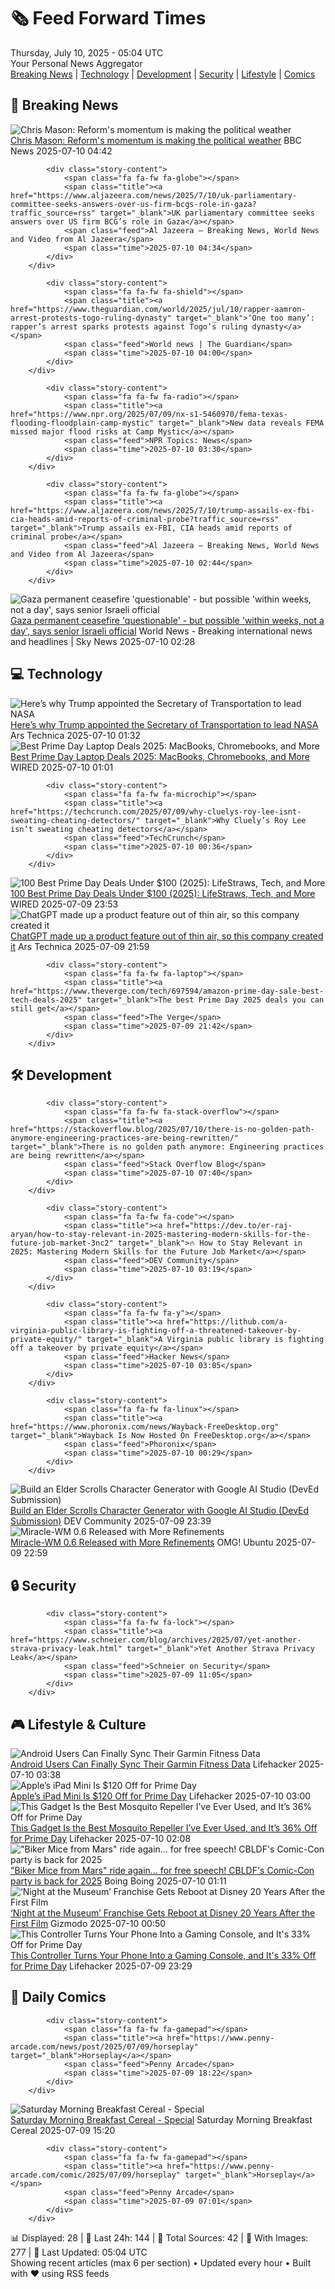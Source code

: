 <!-- Processing 54 RSS feeds at 2025-07-10 05:03:49 UTC -->
<!-- Processing: Saturday Morning Breakfast Cereal -->
<!-- Processing: Dilbert -->
<!-- Processing: Girl Genius -->
<!-- Processing: Dinosaur Comics -->
<!-- Processing: CNN Breaking News -->
<!-- Processing: BBC World News -->
<!-- Processing: BBC Breaking News -->
<!-- Processing: Al Jazeera Breaking News -->
<!-- Processing: CBC News -->
<!-- Error processing https://rss.cbc.ca/lineup/topstories.xml: The read operation timed out -->
<!-- Processing: The Verge -->
<!-- Processing: O'Reilly Radar -->
<!-- Processing: Hacker News -->
<!-- Processing: StackOverflow Blog -->
<!-- Processing: Phoronix Linux News -->
<!-- Processing: OMG! Ubuntu -->
<!-- Processing: Ubuntu Blog -->
<!-- Processing: GitLab Blog -->
<!-- Processing: DZone -->
<!-- Processing: Martin Fowler -->
<!-- Processing: Kotaku -->
<!-- Processing: Boing Boing -->
<!-- Processing: Krebs on Security -->
<!-- Generated 4 new posts out of 22 feeds processed -->
<div class="newspaper-header">
    <h1 class="newspaper-title">🗞️ Feed Forward Times</h1>
    <div class="newspaper-date">Thursday, July 10, 2025 - 05:04 UTC</div>
    <div class="newspaper-subtitle">Your Personal News Aggregator</div>
</div>

<div class="newspaper-nav">
    <a href="#breaking">Breaking News</a> |
    <a href="#tech">Technology</a> |
    <a href="#dev">Development</a> |
    <a href="#security">Security</a> |
    <a href="#lifestyle">Lifestyle</a> |
    <a href="#webcomics">Comics</a>
</div>

<div class="news-section breaking-news" id="breaking">
<h2 class="section-header">🚨 Breaking News</h2>
<div class="stories-container">
<div class="story">
            <img src="https://ichef.bbci.co.uk/ace/standard/240/cpsprodpb/209d/live/1644eab0-5d1f-11f0-960d-e9f1088a89fe.jpg" alt="Chris Mason: Reform&#x27;s momentum is making the political weather" class="story-image" loading="lazy" onerror="this.style.display='none'">
            <div class="story-content">
                <span class="fa fa-fw fa-flag"></span>
                <span class="title"><a href="https://www.bbc.com/news/articles/c1e0vq4gxeno" target="_blank">Chris Mason: Reform&#x27;s momentum is making the political weather</a></span>
                <span class="feed">BBC News</span>
                <span class="time">2025-07-10 04:42</span>
            </div>
        </div>
<div class="story">
            
            <div class="story-content">
                <span class="fa fa-fw fa-globe"></span>
                <span class="title"><a href="https://www.aljazeera.com/news/2025/7/10/uk-parliamentary-committee-seeks-answers-over-us-firm-bcgs-role-in-gaza?traffic_source=rss" target="_blank">UK parliamentary committee seeks answers over US firm BCG’s role in Gaza</a></span>
                <span class="feed">Al Jazeera – Breaking News, World News and Video from Al Jazeera</span>
                <span class="time">2025-07-10 04:34</span>
            </div>
        </div>
<div class="story">
            
            <div class="story-content">
                <span class="fa fa-fw fa-shield"></span>
                <span class="title"><a href="https://www.theguardian.com/world/2025/jul/10/rapper-aamron-arrest-protests-togo-ruling-dynasty" target="_blank">‘One too many’: rapper’s arrest sparks protests against Togo’s ruling dynasty</a></span>
                <span class="feed">World news | The Guardian</span>
                <span class="time">2025-07-10 04:00</span>
            </div>
        </div>
<div class="story">
            
            <div class="story-content">
                <span class="fa fa-fw fa-radio"></span>
                <span class="title"><a href="https://www.npr.org/2025/07/09/nx-s1-5460970/fema-texas-flooding-floodplain-camp-mystic" target="_blank">New data reveals FEMA missed major flood risks at Camp Mystic</a></span>
                <span class="feed">NPR Topics: News</span>
                <span class="time">2025-07-10 03:30</span>
            </div>
        </div>
<div class="story">
            
            <div class="story-content">
                <span class="fa fa-fw fa-globe"></span>
                <span class="title"><a href="https://www.aljazeera.com/news/2025/7/10/trump-assails-ex-fbi-cia-heads-amid-reports-of-criminal-probe?traffic_source=rss" target="_blank">Trump assails ex-FBI, CIA heads amid reports of criminal probe</a></span>
                <span class="feed">Al Jazeera – Breaking News, World News and Video from Al Jazeera</span>
                <span class="time">2025-07-10 02:44</span>
            </div>
        </div>
<div class="story">
            <img src="https://e3.365dm.com/25/07/1920x1080/skynews-smoke-gaza-khan-younis_6960948.jpg?20250709131121" alt="Gaza permanent ceasefire &#x27;questionable&#x27; - but possible &#x27;within weeks, not a day&#x27;, says senior Israeli official" class="story-image" loading="lazy" onerror="this.style.display='none'">
            <div class="story-content">
                <span class="fa fa-fw fa-satellite"></span>
                <span class="title"><a href="https://news.sky.com/story/gaza-permanent-ceasefire-questionable-but-possible-within-weeks-not-a-day-says-senior-israeli-official-13394795" target="_blank">Gaza permanent ceasefire &#x27;questionable&#x27; - but possible &#x27;within weeks, not a day&#x27;, says senior Israeli official</a></span>
                <span class="feed">World News - Breaking international news and headlines | Sky News</span>
                <span class="time">2025-07-10 02:28</span>
            </div>
        </div>
</div>
</div>
<div class="news-section tech-news" id="tech">
<h2 class="section-header">💻 Technology</h2>
<div class="stories-container">
<div class="story">
            <img src="https://cdn.arstechnica.net/wp-content/uploads/2025/07/GettyImages-2223538388-500x500.jpg" alt="Here’s why Trump appointed the Secretary of Transportation to lead NASA" class="story-image" loading="lazy" onerror="this.style.display='none'">
            <div class="story-content">
                <span class="fa fa-fw fa-cog"></span>
                <span class="title"><a href="https://arstechnica.com/space/2025/07/nasa-has-a-new-interim-administrator-the-secretary-of-transportation/" target="_blank">Here’s why Trump appointed the Secretary of Transportation to lead NASA</a></span>
                <span class="feed">Ars Technica</span>
                <span class="time">2025-07-10 01:32</span>
            </div>
        </div>
<div class="story">
            <img src="https://media.wired.com/photos/686c00655a75e253c609987c/master/pass/7.jpg" alt="Best Prime Day Laptop Deals 2025: MacBooks, Chromebooks, and More" class="story-image" loading="lazy" onerror="this.style.display='none'">
            <div class="story-content">
                <span class="fa fa-fw fa-bolt"></span>
                <span class="title"><a href="https://www.wired.com/story/best-prime-day-laptop-deals-2025-1/" target="_blank">Best Prime Day Laptop Deals 2025: MacBooks, Chromebooks, and More</a></span>
                <span class="feed">WIRED</span>
                <span class="time">2025-07-10 01:01</span>
            </div>
        </div>
<div class="story">
            
            <div class="story-content">
                <span class="fa fa-fw fa-microchip"></span>
                <span class="title"><a href="https://techcrunch.com/2025/07/09/why-cluelys-roy-lee-isnt-sweating-cheating-detectors/" target="_blank">Why Cluely’s Roy Lee isn’t sweating cheating detectors</a></span>
                <span class="feed">TechCrunch</span>
                <span class="time">2025-07-10 00:36</span>
            </div>
        </div>
<div class="story">
            <img src="https://media.wired.com/photos/686d391f5ef949b21811ea04/master/pass/videoframe_3815.png" alt="100 Best Prime Day Deals Under $100 (2025): LifeStraws, Tech, and More" class="story-image" loading="lazy" onerror="this.style.display='none'">
            <div class="story-content">
                <span class="fa fa-fw fa-bolt"></span>
                <span class="title"><a href="https://www.wired.com/story/prime-day-under-100-july-2025-1/" target="_blank">100 Best Prime Day Deals Under $100 (2025): LifeStraws, Tech, and More</a></span>
                <span class="feed">WIRED</span>
                <span class="time">2025-07-09 23:53</span>
            </div>
        </div>
<div class="story">
            <img src="https://cdn.arstechnica.net/wp-content/uploads/2025/07/surprise_music_2-500x500.jpg" alt="ChatGPT made up a product feature out of thin air, so this company created it" class="story-image" loading="lazy" onerror="this.style.display='none'">
            <div class="story-content">
                <span class="fa fa-fw fa-cog"></span>
                <span class="title"><a href="https://arstechnica.com/ai/2025/07/chatgpt-made-up-a-product-feature-out-of-thin-air-so-this-company-created-it/" target="_blank">ChatGPT made up a product feature out of thin air, so this company created it</a></span>
                <span class="feed">Ars Technica</span>
                <span class="time">2025-07-09 21:59</span>
            </div>
        </div>
<div class="story">
            
            <div class="story-content">
                <span class="fa fa-fw fa-laptop"></span>
                <span class="title"><a href="https://www.theverge.com/tech/697594/amazon-prime-day-sale-best-tech-deals-2025" target="_blank">The best Prime Day 2025 deals you can still get</a></span>
                <span class="feed">The Verge</span>
                <span class="time">2025-07-09 21:42</span>
            </div>
        </div>
</div>
</div>
<div class="news-section dev-news" id="dev">
<h2 class="section-header">🛠️ Development</h2>
<div class="stories-container">
<div class="story">
            
            <div class="story-content">
                <span class="fa fa-fw fa-stack-overflow"></span>
                <span class="title"><a href="https://stackoverflow.blog/2025/07/10/there-is-no-golden-path-anymore-engineering-practices-are-being-rewritten/" target="_blank">There is no golden path anymore: Engineering practices are being rewritten</a></span>
                <span class="feed">Stack Overflow Blog</span>
                <span class="time">2025-07-10 07:40</span>
            </div>
        </div>
<div class="story">
            
            <div class="story-content">
                <span class="fa fa-fw fa-code"></span>
                <span class="title"><a href="https://dev.to/er-raj-aryan/how-to-stay-relevant-in-2025-mastering-modern-skills-for-the-future-job-market-3nc2" target="_blank">🔥 How to Stay Relevant in 2025: Mastering Modern Skills for the Future Job Market</a></span>
                <span class="feed">DEV Community</span>
                <span class="time">2025-07-10 03:19</span>
            </div>
        </div>
<div class="story">
            
            <div class="story-content">
                <span class="fa fa-fw fa-y"></span>
                <span class="title"><a href="https://lithub.com/a-virginia-public-library-is-fighting-off-a-threatened-takeover-by-private-equity/" target="_blank">A Virginia public library is fighting off a takeover by private equity</a></span>
                <span class="feed">Hacker News</span>
                <span class="time">2025-07-10 03:05</span>
            </div>
        </div>
<div class="story">
            
            <div class="story-content">
                <span class="fa fa-fw fa-linux"></span>
                <span class="title"><a href="https://www.phoronix.com/news/Wayback-FreeDesktop.org" target="_blank">Wayback Is Now Hosted On FreeDesktop.org</a></span>
                <span class="feed">Phoronix</span>
                <span class="time">2025-07-10 00:29</span>
            </div>
        </div>
<div class="story">
            <img src="https://media2.dev.to/dynamic/image/width=800%2Cheight=%2Cfit=scale-down%2Cgravity=auto%2Cformat=auto/https%3A%2F%2Fdev-to-uploads.s3.amazonaws.com%2Fuploads%2Farticles%2Fwzi8l8hrcsv2v3ebz3wq.png" alt="Build an Elder Scrolls Character Generator with Google AI Studio (DevEd Submission)" class="story-image" loading="lazy" onerror="this.style.display='none'">
            <div class="story-content">
                <span class="fa fa-fw fa-code"></span>
                <span class="title"><a href="https://dev.to/it0nyb/build-an-elder-scrolls-character-generator-with-google-ai-studio-deved-submission-1fbi" target="_blank">Build an Elder Scrolls Character Generator with Google AI Studio (DevEd Submission)</a></span>
                <span class="feed">DEV Community</span>
                <span class="time">2025-07-09 23:39</span>
            </div>
        </div>
<div class="story">
            <img src="https://i0.wp.com/www.omgubuntu.co.uk/wp-content/uploads/2024/02/miracle-wm.jpg?resize=406%2C232&amp;ssl=1" alt="Miracle-WM 0.6 Released with More Refinements" class="story-image" loading="lazy" onerror="this.style.display='none'">
            <div class="story-content">
                <span class="fa fa-fw fa-ubuntu"></span>
                <span class="title"><a href="https://www.omgubuntu.co.uk/2025/07/miracle-wm-0-6-release-new-ipc" target="_blank">Miracle-WM 0.6 Released with More Refinements</a></span>
                <span class="feed">OMG! Ubuntu</span>
                <span class="time">2025-07-09 22:59</span>
            </div>
        </div>
</div>
</div>
<div class="news-section security-news" id="security">
<h2 class="section-header">🔒 Security</h2>
<div class="stories-container">
<div class="story">
            
            <div class="story-content">
                <span class="fa fa-fw fa-lock"></span>
                <span class="title"><a href="https://www.schneier.com/blog/archives/2025/07/yet-another-strava-privacy-leak.html" target="_blank">Yet Another Strava Privacy Leak</a></span>
                <span class="feed">Schneier on Security</span>
                <span class="time">2025-07-09 11:05</span>
            </div>
        </div>
</div>
</div>
<div class="news-section lifestyle-news" id="lifestyle">
<h2 class="section-header">🎮 Lifestyle & Culture</h2>
<div class="stories-container">
<div class="story">
            <img src="https://lifehacker.com/imagery/articles/01JWW8390W77KKSDYBTM9VH210/hero-image.jpg" alt="Android Users Can Finally Sync Their Garmin Fitness Data" class="story-image" loading="lazy" onerror="this.style.display='none'">
            <div class="story-content">
                <span class="fa fa-fw fa-life-ring"></span>
                <span class="title"><a href="https://lifehacker.com/tech/android-getting-health-connect-garmin?utm_medium=RSS" target="_blank">Android Users Can Finally Sync Their Garmin Fitness Data</a></span>
                <span class="feed">Lifehacker</span>
                <span class="time">2025-07-10 03:38</span>
            </div>
        </div>
<div class="story">
            <img src="https://lifehacker.com/imagery/articles/01JZS2SKPFW3KD1ATX9TAWS2PP/hero-image.png" alt="Apple’s iPad Mini Is $120 Off for Prime Day" class="story-image" loading="lazy" onerror="this.style.display='none'">
            <div class="story-content">
                <span class="fa fa-fw fa-life-ring"></span>
                <span class="title"><a href="https://lifehacker.com/tech/apples-ipad-mini-is-120-off-for-prime-day-2025?utm_medium=RSS" target="_blank">Apple’s iPad Mini Is $120 Off for Prime Day</a></span>
                <span class="feed">Lifehacker</span>
                <span class="time">2025-07-10 03:00</span>
            </div>
        </div>
<div class="story">
            <img src="https://lifehacker.com/imagery/articles/01JZS01T39NR9P2EVXF3SDM1QZ/hero-image.jpg" alt="This Gadget Is the Best Mosquito Repeller I’ve Ever Used, and It’s 36% Off for Prime Day" class="story-image" loading="lazy" onerror="this.style.display='none'">
            <div class="story-content">
                <span class="fa fa-fw fa-life-ring"></span>
                <span class="title"><a href="https://lifehacker.com/home/thermacell-mosquito-repellent-prime-day-2025?utm_medium=RSS" target="_blank">This Gadget Is the Best Mosquito Repeller I’ve Ever Used, and It’s 36% Off for Prime Day</a></span>
                <span class="feed">Lifehacker</span>
                <span class="time">2025-07-10 02:08</span>
            </div>
        </div>
<div class="story">
            <img src="https://i0.wp.com/boingboing.net/wp-content/uploads/2025/07/Inset-of-CBLDF-poster-art.-Use-with-permission.jpg?fit=1080%2C607&amp;quality=60&amp;ssl=1" alt="&quot;Biker Mice from Mars&quot; ride again… for free speech! CBLDF&#x27;s Comic-Con party is back for 2025" class="story-image" loading="lazy" onerror="this.style.display='none'">
            <div class="story-content">
                <span class="fa fa-fw fa-arrow-right"></span>
                <span class="title"><a href="https://boingboing.net/2025/07/09/biker-mice-from-mars-ride-again-for-free-speech-cbldfs-comic-con-party-is-back-for-2025.html" target="_blank">&quot;Biker Mice from Mars&quot; ride again… for free speech! CBLDF&#x27;s Comic-Con party is back for 2025</a></span>
                <span class="feed">Boing Boing</span>
                <span class="time">2025-07-10 01:11</span>
            </div>
        </div>
<div class="story">
            <img src="https://gizmodo.com/app/uploads/2025/07/NightattheMuseum.jpg" alt="‘Night at the Museum’ Franchise Gets Reboot at Disney 20 Years After the First Film" class="story-image" loading="lazy" onerror="this.style.display='none'">
            <div class="story-content">
                <span class="fa fa-fw fa-computer"></span>
                <span class="title"><a href="https://gizmodo.com/night-at-the-museum-franchise-gets-reboot-at-disney-20-years-after-the-first-film-2000627202" target="_blank">‘Night at the Museum’ Franchise Gets Reboot at Disney 20 Years After the First Film</a></span>
                <span class="feed">Gizmodo</span>
                <span class="time">2025-07-10 00:50</span>
            </div>
        </div>
<div class="story">
            <img src="https://lifehacker.com/imagery/articles/01JZRPP8PF2WHEK6F5G557WAYY/hero-image.jpg" alt="This Controller Turns Your Phone Into a Gaming Console, and It&#x27;s 33% Off for Prime Day" class="story-image" loading="lazy" onerror="this.style.display='none'">
            <div class="story-content">
                <span class="fa fa-fw fa-life-ring"></span>
                <span class="title"><a href="https://lifehacker.com/entertainment/razer-kishi-ultra-controller-on-sale-for-prime-day-2025?utm_medium=RSS" target="_blank">This Controller Turns Your Phone Into a Gaming Console, and It&#x27;s 33% Off for Prime Day</a></span>
                <span class="feed">Lifehacker</span>
                <span class="time">2025-07-09 23:29</span>
            </div>
        </div>
</div>
</div>
<div class="news-section webcomics-section" id="webcomics">
<h2 class="section-header">🎨 Daily Comics</h2>
<div class="stories-container">
<div class="story">
            
            <div class="story-content">
                <span class="fa fa-fw fa-gamepad"></span>
                <span class="title"><a href="https://www.penny-arcade.com/news/post/2025/07/09/horseplay" target="_blank">Horseplay</a></span>
                <span class="feed">Penny Arcade</span>
                <span class="time">2025-07-09 18:22</span>
            </div>
        </div>
<div class="story">
            <img src="https://www.smbc-comics.com/comics/1751942799-20250715.png" alt="Saturday Morning Breakfast Cereal - Special" class="story-image" loading="lazy" onerror="this.style.display='none'">
            <div class="story-content">
                <span class="fa fa-fw fa-smile"></span>
                <span class="title"><a href="https://www.smbc-comics.com/comic/special-4" target="_blank">Saturday Morning Breakfast Cereal - Special</a></span>
                <span class="feed">Saturday Morning Breakfast Cereal</span>
                <span class="time">2025-07-09 15:20</span>
            </div>
        </div>
<div class="story">
            
            <div class="story-content">
                <span class="fa fa-fw fa-gamepad"></span>
                <span class="title"><a href="https://www.penny-arcade.com/comic/2025/07/09/horseplay" target="_blank">Horseplay</a></span>
                <span class="feed">Penny Arcade</span>
                <span class="time">2025-07-09 07:01</span>
            </div>
        </div>
</div>
</div>

<div class="newspaper-footer">
    <div class="stats">
        📊 Displayed: 28 | 📅 Last 24h: 144 | 📡 Total Sources: 42 | 📸 With Images: 277 |
        🔄 Last Updated: 05:04 UTC
    </div>
    <div class="footer-note">
        Showing recent articles (max 6 per section) • Updated every hour • Built with ❤️ using RSS feeds
    </div>
</div>
